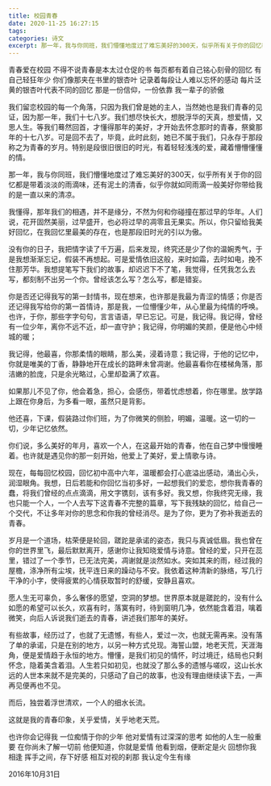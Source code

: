 ```yaml
---
title: 校园青春
date: 2020-11-25 16:27:15
tags:
categories: 诗文
excerpt: 那一年，我与你同班，我们懵懂地度过了难忘美好的300天，似乎所有关于你的回忆都是带着淡淡的雨滴味，还有泥土的清香，似乎你就如同雨滴一般美好你带给我的是一直以来的清凉。
---
```

青春爱在校园
不得不说青春是本太过仓促的书
每页都有着自己铭心刻骨的回忆
有自己轻狂年少
你们像那夹在书里的银杏叶
记录着每段让人难以忘怀的感动
每片泛黄的银杏叶代表不同的回忆
那是一份信仰，一份依靠
我一辈子的骄傲

我们留恋校园的每一个角落，只因为我们曾是她的主人，当然她也是我们青春的见证，因为那一年，我们十七八岁。我们想尽快长大，想脱浮华的天真，想爱情，又思人生。等我们蓦然回首，才懂得那年的美好，才开始去怀念那时的青春，祭奠那年的十七八岁。可是回不去了，毕竟，此时此刻，她已不属于我们，只永存于那段称之为青春的岁月。特别是段很旧很旧的时光，有着轻轻浅浅的爱，藏着懵懵懂懂的情。

那一年，我与你同班，我们懵懂地度过了难忘美好的300天，似乎所有关于你的回忆都是带着淡淡的雨滴味，还有泥土的清香，似乎你就如同雨滴一般美好你带给我的是一直以来的清凉。

我懂得，那年我们的相遇，并不是缘分，不然为何和你碰撞在那过早的华年。人们说，花开固然美丽，过早盛开，也必将过早的凋零且无果实。所以，你只留给我美好回忆，在我回忆里最美的存在，也是那段旧时光的引以为傲。

没有你的日子，我把情字读了千万遍，后来发现，终究还是少了你的温婉秀气，于是我想渐渐忘记，假装不再想起。可是爱情依旧这般，来时如霜，去时如电，挽不住那芳华。我想提笔写下我们的故事，却迟迟下不了笔，我觉得，任凭我怎么去写，都刻制不出另一个你。曾经该怎么写？怎么写，都是错妄。

你是否还记得我写的第一封情书，现在想来，也许那是我最为青涩的情感；你是否还记得我写给你的第一首情诗，那是我，一位懵懂少年，从心里最为纯情的呼唤。也许，于你，那些字字句句，言言语语，早已忘记。可是，我记得。我记得，曾经有一位少年，离你不远不近，却一直守护；我记得，你明媚的笑颜，便是他心中倾城的暖；

我记得，他最喜，你那柔情的眼睛，那么美，浸着诗意；我记得，于他的记忆中，你就是唯美的丁香，静静地开在成长的路畔未曾凋谢。他最喜看你在楼梯角落，那洁嫩的脸庞，只是余光略过，心里却盈满了欢喜。

如果那儿不见了你，他会着急，担心，会感伤，带着忧虑想着，你在哪里。放学路上跟在你身后，为多看一眼，虽然只是背影。

他还喜，下课，假装路过你们班，为了你微笑的侧脸，明媚，温暖。这一切的一切，少年记忆依然。

你们说，多么美好的年月，喜欢一个人，在这最开始的青春，他在自己梦中慢慢睡着。也许就是遇见你的那一刻开始，他爱上了美好，爱上情歌与诗。

现在，每每回忆校园，回忆初中高中六年，温暖都会打心底溢出感动，涌出心头，润湿眼角。我想，日后若能和你回忆当初多好，一起想我们的爱恋，想你我青春的蠢，将我们曾经的点点滴滴，用文字镌刻，该有多好。我又想，你我终究无缘，我也只能一个人，一个人去写下这青春不完整的篇章，写下我残缺的回忆，给自己一个交代，不让多年对你的思念和你我的曾经消尽。是为了你，更为了弥补我逝去的青春。

岁月是一个道场，枯荣便是轮回，蹉跎是承诺的姿态，我只与真诚低眉。我也曾在你的世界里飞，最后默默离开，感谢你让我知晓爱情与诗意。曾经的爱，只开在蕊里，错过了一个季节，已无法完美，凋谢就是淡然如水。突如其来的雨，经过我的屋檐，涤净所有尘埃，抚平连日来的躁动与不安。我依着这种清新的脉络，写几行干净的小字，使得疲累的心情获取暂时的舒缓，安静且喜欢。

愿人生无可辜负，多么奢侈的愿望，空洞的梦想。世界原本就是蹉跎的，没有什么如愿的希望可以长久，欢喜有时，落寞有时，待到窗明几净，依然能含着泪，噙着微笑，向后人诉说我们逝去的青春，讲述我们那年的美好。

有些故事，经历过了，也就了无遗憾，有些人，爱过一次，也就无需再来。没有落了单的承诺，只是在别的地方，以另一种方式兑现。海誓山盟，地老天荒，天涯海角，便是爱情趋于永恒的地方。懵懂，是我们初见的情怀，时过境迁，结局也只剩怀念，隐着美含着泪。人生若只如初见，也就没了那么多的遗憾与嗟叹，这山长水远的人世本来就不是完美的，只感动了自己的故事，也没有理由继续读下去，一声再见便再也不见。

而后，独尝着浮世清欢，一个人的细水长流。

这就是我的青春印象，关乎爱情，关乎地老天荒。

也许你会记得我
一位痴情于你的少年
他对爱情有过深深的思考
如他的人生一般重要
在你尚未了解一切前
他便知道，你就是爱情
他看到烟，便断定是火
回想你我相逢
挥手之间，存下好感
相互对视的刹那
我认定今生有缘

2016年10月31日


